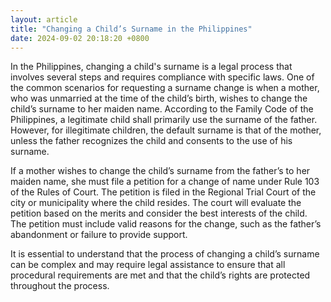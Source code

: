 ```yaml
---
layout: article
title: "Changing a Child’s Surname in the Philippines"
date: 2024-09-02 20:18:20 +0800
---
```


<p>In the Philippines, changing a child's surname is a legal process that involves several steps and requires compliance with specific laws. One of the common scenarios for requesting a surname change is when a mother, who was unmarried at the time of the child’s birth, wishes to change the child’s surname to her maiden name. According to the Family Code of the Philippines, a legitimate child shall primarily use the surname of the father. However, for illegitimate children, the default surname is that of the mother, unless the father recognizes the child and consents to the use of his surname.</p><p>If a mother wishes to change the child’s surname from the father’s to her maiden name, she must file a petition for a change of name under Rule 103 of the Rules of Court. The petition is filed in the Regional Trial Court of the city or municipality where the child resides. The court will evaluate the petition based on the merits and consider the best interests of the child. The petition must include valid reasons for the change, such as the father’s abandonment or failure to provide support.</p><p>It is essential to understand that the process of changing a child’s surname can be complex and may require legal assistance to ensure that all procedural requirements are met and that the child’s rights are protected throughout the process.</p>